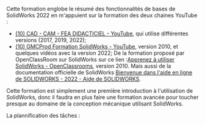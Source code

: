 Cette formation englobe le résumé des fonctionnalités de bases de SolidWorks 2022 en m'appuient sur la formation des deux chaines YouTube :

- [(10) CAD - CAM - FEA DIDACTICIEL - YouTube](https://www.youtube.com/@cad-cam-feadidacticiel9400), qui utilise différentes versions (2017, 2019, 2022);
- [(10) GMCProd Formation SolidWorks - YouTube](https://www.youtube.com/@formationsolidworks), version 2010, et quelques vidéos avec la version 2022;
  De la formation proposé par OpenClassRoom sur SolidWorks sur ce lien :[Apprenez à utiliser SolidWorks - OpenClassrooms](https://openclassrooms.com/fr/courses/1553986-apprenez-a-utiliser-solidworks), version 2010.
  Mais aussi de la documentation officielle de SolidWorks [Bienvenue dans l'aide en ligne de SOLIDWORKS - 2022 - Aide de SOLIDWORKS](https://help.solidworks.com/2022/french/SolidWorks/sldworks/r_welcome_sw_online_help.htm).

Cette formation est simplement une première introduction à l'utilisation de SolidWorks, donc il faudra en plus faire une formation avancée pour toucher presque au domaine de la conception mécanique utilisant SolidWorks.

La plannification des tâches : 
